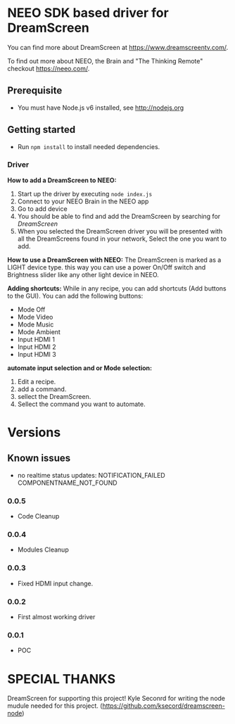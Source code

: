 # NEEO SDK based driver for DreamScreen

You can find more about DreamScreen at https://www.dreamscreentv.com/.

To find out more about NEEO, the Brain and "The Thinking Remote" checkout https://neeo.com/.

## Prerequisite

* You must have Node.js v6 installed, see http://nodejs.org

## Getting started

* Run `npm install` to install needed dependencies.

### Driver

__How to add a DreamScreen to NEEO:__
1. Start up the driver by executing `node index.js`
2. Connect to your NEEO Brain in the NEEO app
3. Go to add device
4. You should be able to find and add the DreamScreen by searching for _DreamScreen_
5. When you selected the DreamScreen driver you will be presented with all the DreamScreens found in your network, Select the one you want to add.

__How to use a DreamScreen with NEEO:__
The DreamScreen is marked as a LIGHT device type. this way you can use a power On/Off switch and Brightness slider like any other light device in NEEO.

__Adding shortcuts:__
While in any recipe, you can add shortcuts (Add buttons to the GUI).
You can add the following buttons:
- Mode Off
- Mode Video
- Mode Music
- Mode Ambient
- Input HDMI 1
- Input HDMI 2
- Input HDMI 3

__automate input selection and or Mode selection:__
1. Edit a recipe.
2. add a command.
3. sellect the DreamScreen.
4. Sellect the command you want to automate.


# Versions

## Known issues
- no realtime status updates:
  NOTIFICATION_FAILED COMPONENTNAME_NOT_FOUND

### 0.0.5
- Code Cleanup

### 0.0.4
- Modules Cleanup

### 0.0.3
- Fixed HDMI input change.

### 0.0.2
- First almost working driver

### 0.0.1
- POC


# SPECIAL THANKS
DreamScreen for supporting this project!
Kyle Seconrd for writing the node mudule needed for this project. (https://github.com/ksecord/dreamscreen-node)